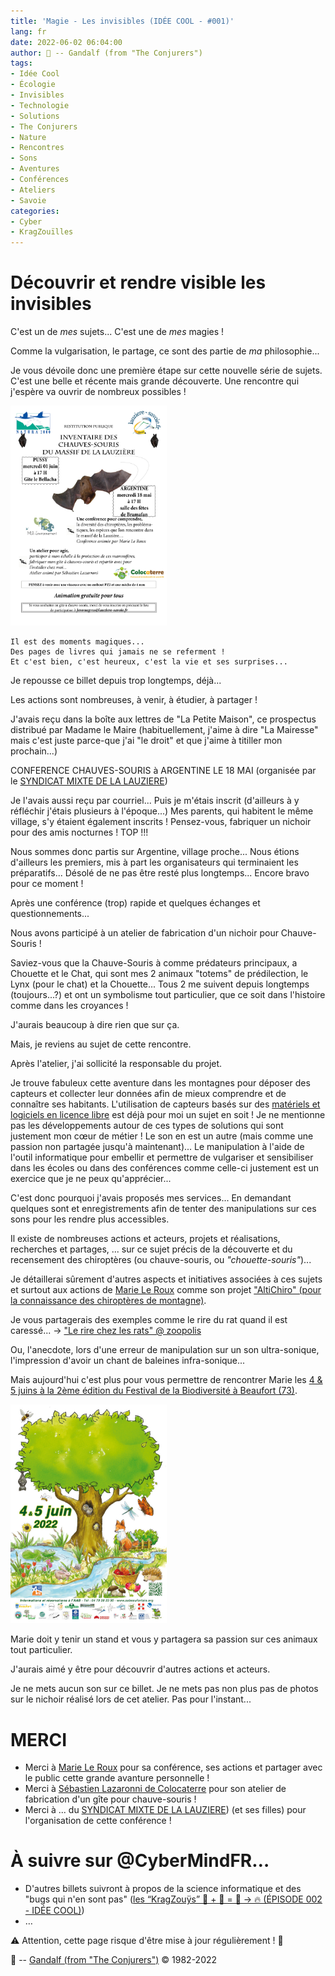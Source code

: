```yaml
---
title: 'Magie - Les invisibles (IDÉE COOL - #001)'
lang: fr
date: 2022-06-02 06:04:00
author: 🧙 -- Gandalf (from "The Conjurers")
tags:
- Idée Cool
- Écologie
- Invisibles
- Technologie
- Solutions
- The Conjurers
- Nature
- Rencontres
- Sons
- Aventures
- Conférences
- Ateliers
- Savoie
categories:
- Cyber
- KragZouïlles
---
```


# Découvrir et rendre visible les invisibles

C'est un de *mes* sujets...
C'est une de *mes* magies !

Comme la vulgarisation, le partage, ce sont des partie de *ma* philosophie...

Je vous dévoile donc une première étape sur cette nouvelle série de sujets.
C'est une belle et récente mais grande découverte.
Une rencontre qui j'espère va ouvrir de nombreux possibles !

<img src="/uploads/images/CHIRO/affiche-Chiro.jpg" width="250px" height="">

	Il est des moments magiques...
	Des pages de livres qui jamais ne se referment !
	Et c'est bien, c'est heureux, c'est la vie et ses surprises...

<!-- more -->

Je repousse ce billet depuis trop longtemps, déjà...

Les actions sont nombreuses, à venir, à étudier, à partager !

J'avais reçu dans la boîte aux lettres de "La Petite Maison", ce prospectus distribué par Madame le Maire (habituellement, j'aime à dire "La Mairesse" mais c'est juste parce-que j'ai "le droit" et que j'aime à titiller mon prochain...)

CONFERENCE CHAUVES-SOURIS à ARGENTINE LE 18 MAI (organisée par le [SYNDICAT MIXTE DE LA LAUZIERE](http://lauziere-savoie.fr/))

Je l'avais aussi reçu par courriel...
Puis je m'étais inscrit (d'ailleurs à y réfléchir j'étais plusieurs à l'époque...)
Mes parents, qui habitent le même village, s'y étaient également inscrits !
Pensez-vous, fabriquer un nichoir pour des amis nocturnes ! TOP !!!

Nous sommes donc partis sur Argentine, village proche...
Nous étions d'ailleurs les premiers, mis à part les organisateurs qui terminaient les préparatifs...
Désolé de ne pas être resté plus longtemps...
Encore bravo pour ce moment !

Après une conférence (trop) rapide et quelques échanges et questionnements...

Nous avons participé à un atelier de fabrication d'un nichoir pour Chauve-Souris !

Saviez-vous que la Chauve-Souris à comme prédateurs principaux, a Chouette et le Chat, qui sont mes 2 animaux "totems" de prédilection, le Lynx (pour le chat) et la Chouette...
Tous 2 me suivent depuis longtemps (toujours...?) et ont un symbolisme tout particulier, que ce soit dans l'histoire comme dans les croyances !

J'aurais beaucoup à dire rien que sur ça.

Mais, je reviens au sujet de cette rencontre.

Après l'atelier, j'ai sollicité la responsable du projet.

Je trouve fabuleux cette aventure dans les montagnes pour déposer des capteurs et collecter leur données afin de mieux comprendre et de connaître ses habitants.
L'utilisation de capteurs basés sur des [matériels et logiciels en licence libre](https://framagit.org/PiBatRecorderPojects) est déjà pour moi un sujet en soit !
Je ne mentionne pas les développements autour de ces types de solutions qui sont justement mon cœur de métier !
Le son en est un autre (mais comme une passion non partagée jusqu'à maintenant)...
Le manipulation à l'aide de l'outil informatique pour embellir et permettre de vulgariser et sensibiliser dans les écoles ou dans des conférences comme celle-ci justement est un exercice que je ne peux qu'apprécier...

C'est donc pourquoi j'avais proposés mes services...
En demandant quelques sont et enregistrements afin de tenter des manipulations sur ces sons pour les rendre plus accessibles.

Il existe de nombreuses actions et acteurs, projets et réalisations, recherches et partages, ... sur ce sujet précis de la découverte et du recensement des chiroptères (ou chauve-souris, ou *"chouette-souris"*)...

Je détaillerai sûrement d'autres aspects et initiatives associées à ces sujets et surtout aux actions de [Marie Le Roux](http://mlr-environnement.fr/index.php) comme son projet ["AltiChiro" (pour la connaissance des chiroptères de montagne)](https://altichiromontagne.wixsite.com/projet/presentation).

Je vous partagerais des exemples comme le rire du rat quand il est caressé...
-> ["Le rire chez les rats" @ zoopolis](https://zoopolis.fr/decouvrir/les-animaux/le-rire-chez-les-rats/)

Ou, l'anecdote, lors d'une erreur de manipulation sur un son ultra-sonique, l'impression d'avoir un chant de baleines infra-sonique...

Mais aujourd'hui c'est plus pour vous permettre de rencontrer Marie les [4 & 5 juins à la 2ème édition du Festival de la Biodiversité à Beaufort (73)](https://www.aabeaufortain.org/?actualite=festival-de-la-biodiversite).

<img src="/uploads/images/CHIRO/affiche.jpg" width="250px" height="">

Marie doit y tenir un stand et vous y partagera sa passion sur ces animaux tout particulier.

J'aurais aimé y être pour découvrir d'autres actions et acteurs.

Je ne mets aucun son sur ce billet.
Je ne mets pas non plus pas de photos sur le nichoir réalisé lors de cet atelier.
Pas pour l'instant...

# MERCI

- Merci à [Marie Le Roux](http://mlr-environnement.fr) pour sa conférence, ses actions et partager avec le public cette grande avanture personnelle !
- Merci à [Sébastien Lazaronni de Colocaterre](https://www.colocaterre.com/) pour son atelier de fabrication d'un gîte pour chauve-souris !
- Merci à ... du [SYNDICAT MIXTE DE LA LAUZIERE](http://lauziere-savoie.fr/)) (et ses filles) pour l'organisation de cette conférence !

# À suivre sur @CyberMindFR… #

- D'autres billets suivront à propos de la science informatique et des "bugs qui n'en sont pas" ([les “KragZouÿs” 🧠 + 🧩 = 🧙 -> 🔥 (ÉPISODE 002 - IDÉE COOL)](https://cybermind.fr/tags/Idee-Cool/))
- …

⚠️ Attention, cette page risque d'être mise à jour régulièrement ! 👀

🧙 -- [Gandalf (from "The Conjurers")](mailto:Gandalf@Gk2.NET?subject=The%20Conjurers%20%3F) ©️ 1982-2022